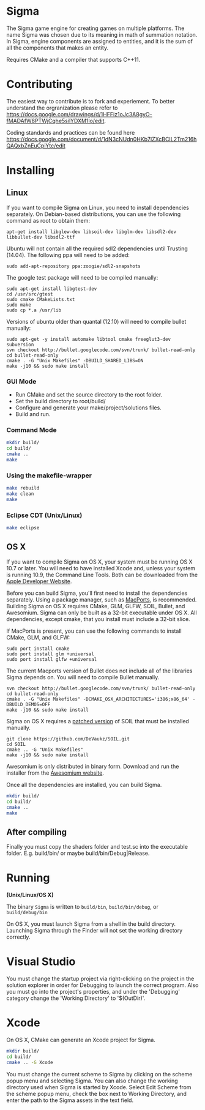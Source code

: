 Sigma
===

The Sigma game engine for creating games on multiple platforms. The name Sigma was chosen due to its meaning in math of summation notation. In Sigma, engine components are assigned to entities, and it is the sum of all the components that makes an entity.

Requires CMake and a compiler that supports C++11.


Contributing
===
The easiest way to contribute is to fork and experiement. To better understand the orgranization please refer to https://docs.google.com/drawings/d/1HFFiz1oJc3A8gyO-fMADAfW8PTWjCqhe5silYDXM1lo/edit. 

Coding standards and practices can be found here https://docs.google.com/document/d/1dN3cNUdn0HKb7lZXcBCIL2Tm216hQAQxbZnEuCpiYtc/edit

Installing
===

## Linux ##

If you want to compile Sigma on Linux, you need to install dependencies separately. On Debian-based distributions, you can use the following command as root to obtain them:

    apt-get install libglew-dev libsoil-dev libglm-dev libsdl2-dev libbullet-dev libsdl2-ttf

Ubuntu will not contain all the required sdl2 dependencies until Trusting (14.04). The following ppa will need to be added:

    sudo add-apt-repository ppa:zoogie/sdl2-snapshots

The google test package will need to be compiled manually:

    sudo apt-get install libgtest-dev
    cd /usr/src/gtest
    sudo cmake CMakeLists.txt
    sudo make
    sudo cp *.a /usr/lib

Versions of ubuntu older than quantal (12.10) will need to compile bullet manually:

    sudo apt-get -y install automake libtool cmake freeglut3-dev subversion
    svn checkout http://bullet.googlecode.com/svn/trunk/ bullet-read-only
    cd bullet-read-only
    cmake . -G "Unix Makefiles" -DBUILD_SHARED_LIBS=ON
    make -j10 && sudo make install 

### GUI Mode ###

* Run CMake and set the source directory to the root folder.
* Set the build directory to root/build/
* Configure and generate your make/project/solutions files.
* Build and run.

### Command Mode ###

```sh
mkdir build/
cd build/
cmake ..
make
```


### Using the makefile-wrapper ###

```sh
make rebuild
make clean
make
```

### Eclipse CDT (Unix/Linux) ###

```sh
make eclipse
```

## OS X ##

If you want to compile Sigma on OS X, your system must be running OS X 10.7 or later.  You will  need to have installed Xcode and, unless your system is running 10.9, the Command Line Tools.  Both can be downloaded from the [Apple Developer Website](https://developer.apple.com/downloads).  

Before you can build Sigma, you'll first need to install the dependencies separately.  Using a package manager, such as [MacPorts](http://macports.org), is recommended.  Building Sigma on OS X requires CMake, GLM, GLFW, SOIL, Bullet, and Awesomium.  Sigma can only be built as a 32-bit executable under OS X.  All dependencies, except cmake, that you install must include a 32-bit slice.

If MacPorts is present, you can use the following commands to install CMake, GLM, and GLFW:

	sudo port install cmake
	sudo port install glm +universal
	sudo port install glfw +universal
	
The current Macports version of Bullet does not include all of the libraries Sigma depends on.  You will need to compile Bullet manually.

	svn checkout http://bullet.googlecode.com/svn/trunk/ bullet-read-only
    cd bullet-read-only
    cmake . -G "Unix Makefiles" -DCMAKE_OSX_ARCHITECTURES='i386;x86_64' -DBUILD_DEMOS=OFF
    make -j10 && sudo make install 

Sigma on OS X requires a [patched version](https://github.com/DeVaukz/SOIL) of SOIL that must be installed manually.  

	git clone https://github.com/DeVaukz/SOIL.git
	cd SOIL
	cmake .. -G "Unix Makefiles"
	make -j10 && sudo make install 

Awesomium is only distributed in binary form.  Download and run the installer from the [Awesomium website](http://www.awesomium.com/). 

Once all the dependencies are installed, you can build Sigma.

```sh
mkdir build/
cd build/
cmake ..
make
```
	
## After compiling ##

Finally you must copy the shaders folder and test.sc into the executable folder. E.g. build/bin/ or maybe build/bin/Debug|Release.

Running
===

__(Unix/Linux/OS X)__

The binary `Sigma` is written to `build/bin`, `build/bin/debug`, or `build/debug/bin`

On OS X, you must launch Sigma from a shell in the build directory.  Launching Sigma through the Finder will not set the working directory correctly.

Visual Studio
===
You must change the startup project via right-clicking on the project in the solution explorer in order for Debugging to launch the correct program.
Also you must go into the project's properties, and under the 'Debugging' category change the 'Working Directory' to '$(OutDir)'.

Xcode
===
On OS X, CMake can generate an Xcode project for Sigma.

```sh
mkdir build/
cd build/
cmake .. -G Xcode
```

You must change the current scheme to Sigma by clicking on the scheme popup menu and selecting Sigma.  You can also change the working directory used when Sigma is started by Xcode.  Select Edit Scheme from the scheme popup menu, check the box next to Working Directory, and enter the path to the Sigma assets in the text field.
